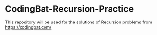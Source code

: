 # CodingBat-Recursion-Practice
This repository will be used for the solutions of Recursion problems from https://codingbat.com/
